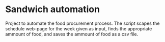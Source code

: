 # Sandwich automation
 
Project to automate the food procurement process. The script scapes the schedule web-page for the week given as input, finds the appropriate ammount of food, and saves the ammount of food as a csv file. 
